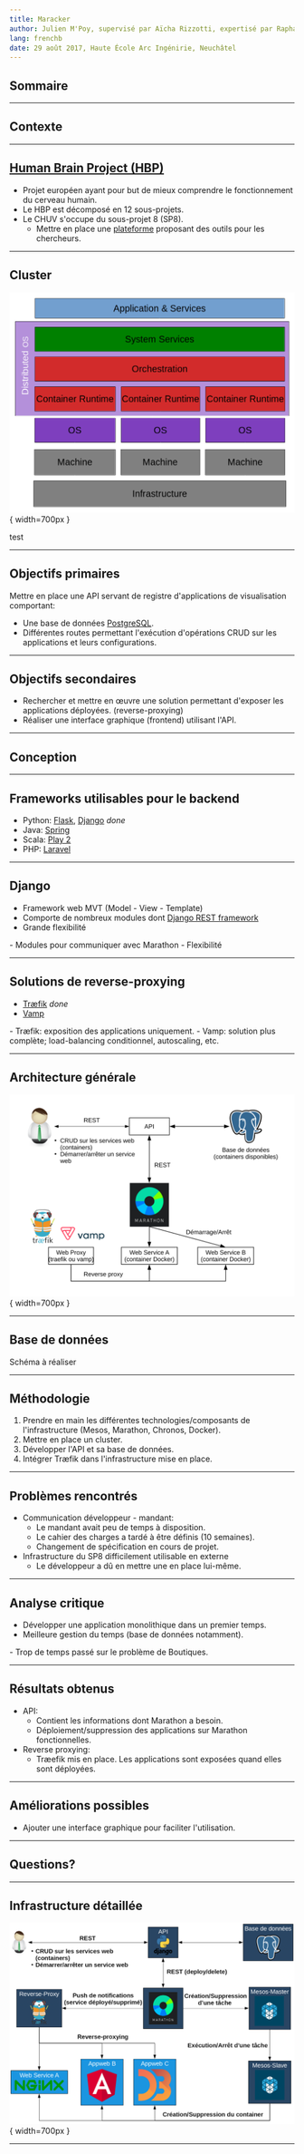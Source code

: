 ```yaml
---
title: Maracker
author: Julien M'Poy, supervisé par Aïcha Rizzotti, expertisé par Raphaël Barazzutti
lang: frenchb
date: 29 août 2017, Haute École Arc Ingénirie, Neuchâtel
---
```


## Sommaire

---

## Contexte

---

## [Human Brain Project (HBP)](https://www.humanbrainproject.eu/en/)

* Projet européen ayant pour but de mieux comprendre le fonctionnement du
  cerveau humain.
* Le HBP est décomposé en 12 sous-projets.
* Le CHUV s'occupe du sous-projet 8 (SP8).
    * Mettre en place une [plateforme](https://www.humanbrainproject.eu/en/medicine/medical-informatics-platform/)
      proposant des outils pour les chercheurs.

---

## Cluster

![](../report/images/distributed_operating_system_02.png){ width=700px }

<aside class="notes">
  test
</aside>

---

## Objectifs primaires

Mettre en place une API servant de registre d'applications de visualisation
comportant:

* Une base de données [PostgreSQL](https://www.postgresql.org/).
* Différentes routes permettant l'exécution d'opérations CRUD
  sur les applications et leurs configurations.

---

## Objectifs secondaires

* Rechercher et mettre en œuvre une solution permettant d'exposer
  les applications déployées. (reverse-proxying)
* Réaliser une interface graphique (frontend) utilisant l'API.

---

## Conception

---

## Frameworks utilisables pour le backend

* Python: [Flask](http://flask.pocoo.org/),
  [Django](https://www.djangoproject.com/)
  <i class="material-icons success">done</i>
* Java: [Spring](https://spring.io/)
* Scala: [Play 2](https://playframework.com/)
* PHP: [Laravel](https://laravel.com/)

---

## Django

* Framework web MVT (Model - View - Template)
* Comporte de nombreux modules dont
  [Django REST framework](http://www.django-rest-framework.org/)
* Grande flexibilité

<aside class="notes">
  - Modules pour communiquer avec Marathon
  - Flexibilité
</aside>

---

## Solutions de reverse-proxying

* [Træfik](https://traefik.io/) <i class="material-icons success">done</i>
* [Vamp](http://vamp.io/)

<aside class="notes">
  - Træfik: exposition des applications uniquement.
  - Vamp: solution plus complète; load-balancing conditionnel,
    autoscaling, etc.
</aside>

---

## Architecture générale

![](../report/images/170530-schema_simplifie.svg){ width=700px }

---

## Base de données

Schéma à réaliser

---

## Méthodologie

1. Prendre en main les différentes technologies/composants de l'infrastructure
  (Mesos, Marathon, Chronos, Docker).
2. Mettre en place un cluster.
3. Développer l'API et sa base de données.
4. Intégrer Træfik dans l'infrastructure mise en place.

---

## Problèmes rencontrés

* Communication développeur - mandant:
    * Le mandant avait peu de temps à disposition.
    * Le cahier des charges a tardé à être définis (10 semaines).
    * Changement de spécification en cours de projet.
* Infrastructure du SP8 difficilement utilisable en externe
    * Le développeur a dû en mettre une en place lui-même.

---

## Analyse critique

* Développer une application monolithique dans un premier temps.
* Meilleure gestion du temps (base de données notamment).

<aside class="notes">
  - Trop de temps passé sur le problème de Boutiques.
</aside>

---

## Résultats obtenus

* API:
    * Contient les informations dont Marathon a besoin.
    * Déploiement/suppression des applications sur Marathon fonctionnelles.
* Reverse proxying:
    * Træefik mis en place. Les applications sont exposées quand elles sont déployées.

---

## Améliorations possibles

* Ajouter une interface graphique pour faciliter l'utilisation.

---

## Questions?

---

## Infrastructure détaillée

![](../report/images/architecture_schema.png){ width=700px }

---
